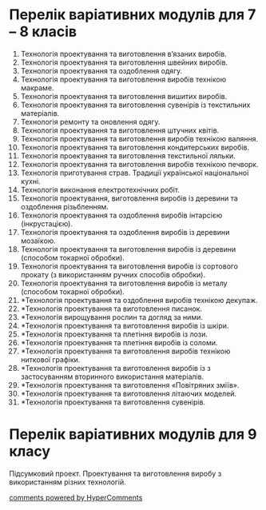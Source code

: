 <div id="hypercomments_widget" class="js-hypercomments-widget invisible"></div>

Перелік варіативних модулів для 7 – 8 класів
=============================================

1.	Технологія проектування та виготовлення в’язаних виробів.
2.	Технологія проектування та виготовлення швейних виробів. 
3.	Технологія проектування та оздоблення одягу.
4.	Технологія проектування та виготовлення виробів технікою макраме.
5.	Технологія проектування та виготовлення вишитих виробів.
6.	Технологія проектування та виготовлення сувенірів із текстильних матеріалів.
7.	 Технологія ремонту та оновлення одягу.
8.	Технологія проектування та виготовлення штучних квітів.
9.	Технологія проектування та виготовлення виробів технікою валяння.
10.	Технологія проектування та виготовлення кондитерських виробів.
11.	Технологія проектування та виготовлення текстильної ляльки.
12.	Технологія проектування та виготовлення виробів технікою  печворк.
13.	Технологія приготування страв. Традиції української національної кухні.
14.	Технологія виконання електротехнічних робіт.
15.	Технологія проектування, виготовлення виробів із деревини та оздоблення різьбленням.
16.	Технологія проектування та оздоблення виробів інтарсією (інкрустацією).
17.	Технологія проектування та оздоблення виробів із деревини мозаїкою.
18.	Технологія проектування та виготовлення виробів із деревини (способом токарної обробки).
19.	Технологія проектування та виготовлення виробів із сортового прокату (з використанням ручних способів обробки).
20.	Технологія проектування та виготовлення виробів із металу (способом токарної обробки). 
21.	*Технологія проектування та  оздоблення виробів технікою декупаж.
22.	*Технологія проектування та виготовлення писанок.
23.	*Технологія вирощування рослин та догляд за ними.
24.	*Технологія проектування та виготовлення виробів із шкіри.
25.	*Технологія проектування та плетіння виробів із лози.
26.	*Технологія проектування та плетіння виробів із соломи.
27.	*Технологія проектування та виготовлення виробів технікою  ниткової графіки.
28.	*Технологія проектування та виготовлення виробів із з застосуванням вторинного використання матеріалів. 
29.	*Технологія проектування та виготовлення «Повітряних зміїв».
30.	*Технологія проектування та виготовлення літаючих моделей.
31.	*Технологія проектування та виготовлення сувенірів.


# Перелік варіативних модулів для 9 класу

Підсумковий проект. Проектування та виготовлення виробу з використанням різних технологій.


<div class="js-hypercomments-container">
<a href="http://hypercomments.com" class="hc-link" title="comments widget">comments powered by HyperComments</a>
</div>